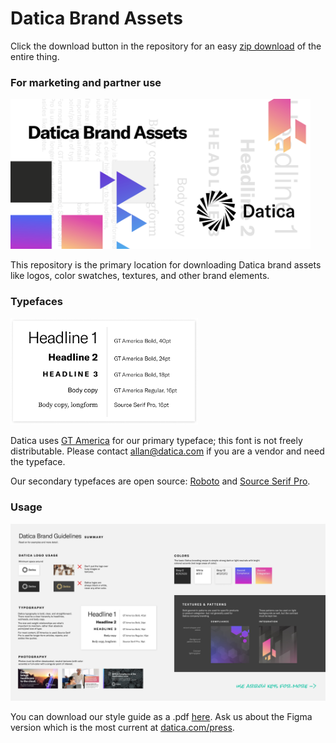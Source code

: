 # Datica Brand Assets

Click the download button in the repository for an easy [zip download](https://github.com/daticahealth/brand-assets/archive/master.zip) of the entire thing. 

### For marketing and partner use

<img src="assets/datica-branding-share-github.png" alt="datica branding" width="480" />

This repository is the primary location for downloading Datica brand assets like logos, color swatches, textures, and other brand elements.

### Typefaces

<img src="assets/type-samples.png" alt="Type samples" width="300" />

Datica uses [GT America](https://www.grillitype.com/typeface/gt-america) for our primary typeface; this font is not freely distributable. Please contact allan@datica.com if you are a vendor and need the typeface.

Our secondary typefaces are open source: [Roboto](https://fonts.google.com/specimen/Roboto) and [Source Serif Pro](https://github.com/adobe-fonts/source-serif-pro/tree/release/OTF).

### Usage

<img src="assets/Brand Summary.jpg" alt="Datica brand usage" width="640" />

You can download our style guide as a .pdf [here](https://downloads.ctfassets.net/189dvqdsjh46/7LykBR7TfoEZ6vUjl3G8BQ/f38505c8ec7a50a72c1a394033487c3b/Datica_Style_Guide_2019.pdf). Ask us about the Figma version which is the most current at [datica.com/press](https://datica.com/press).

